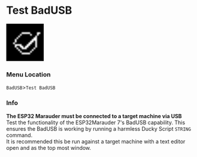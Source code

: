 # Test BadUSB
<p align="left">
  <img alt="ESP32 WROOM-32U" src="https://github.com/justcallmekoko/ESP32Marauder/blob/master/pictures/icons/test_bad_usb.bmp?raw=true" width="100">
</p>

### Menu Location
`BadUSB`>`Test BadUSB`  

### Info
<b>The ESP32 Marauder must be connected to a target machine via USB</b>  
Test the functionality of the ESP32Marauder 7's BadUSB capability. This ensures the BadUSB is working by running a harmless Ducky Script `STRING` command.  
It is recommended this be run against a target machine with a text editor open and as the top most window.